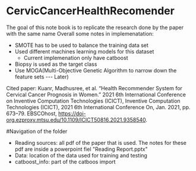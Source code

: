 # CervicCancerHealthRecomender
The goal of this note book is to replicate the research done by the paper with the same name 
Overall some notes in implemenatation:
- SMOTE has to be used to balance the training data set
- Used different machines learning models for this dataset
  - Current implemenation only have catboost
- Biopsy is used as the target class
- Use MOGA(Multi-Objective Genetic Algorithm to narrow down the feature sets --- Later) 

Cited paper:
Kuanr, Madhusree, et al. “Health Recommender System for Cervical Cancer Prognosis in Women.” 2021 6th International Conference on Inventive Computation Technologies (ICICT), Inventive Computation Technologies (ICICT), 2021 6th International Conference On, Jan. 2021, pp. 673–79. EBSCOhost, https://doi-org.ezproxy.mtsu.edu/10.1109/ICICT50816.2021.9358540.

#Navigation of the folder
- Reading sources: all pdf of the paper that is used. The notes for these pdf are inside a powerpoint fiel "Reading Report.pptx"
- Data: location of the data used for training and testing
- catboost_info: part of the catboos import
